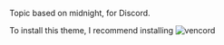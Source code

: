 Topic based on midnight, for Discord.

To install this theme, I recommend installing ![vencord](https://vencord.dev/)
